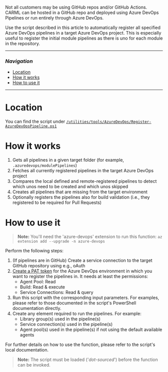 Not all customers may be using GitHub repos and/or GitHub Actions. CARML can be hosted in a GitHub repo and deployed using Azure DevOps Pipelines or run entirely through Azure DevOps.

Use the script described in this article to automatically register all specified Azure DevOps pipelines in a target Azure DevOps project. This is especially useful to register the initial module pipelines as there is uno for each module in the repository.

---

### _Navigation_

- [Location](#location)
- [How it works](#how-it-works)
- [How to use it](#how-to-use-it)

---
# Location

You can find the script under [`/utilities/tools/AzureDevOps/Register-AzureDevOpsPipeline.ps1`](https://github.com/Azure/ResourceModules/blob/main/utilities/tools//AzureDevOps/Register-AzureDevOpsPipeline.ps1)

# How it works

1. Gets all pipelines in a given target folder (for example, `.azuredevops/modulePipelines`)
1. Fetches all currently registered pipelines in the target Azure DevOps project
1. Compares the local defined and remote-registered pipelines to detect which unos need to be created and which unos skipped
1. Creates all pipelines that are missing from the target environment
1. Optionally registers the pipelines also for build validation (i.e., they registered to be required for Pull Requests)

# How to use it

> **Note:** You'll need the 'azure-devops' extension to run this function: `az extension add --upgrade -n azure-devops`

Perform the following steps:
1. (If pipelines are in GitHub) Create a service connection to the target GitHub repository using e.g., oAuth
1. [Create a PAT token](https://learn.microsoft.com/en-us/azure/devops/organizations/accounts/use-personal-access-tokens-to-authenticate?view=azure-devops&tabs=Windows#create-a-pat) for the Azure DevOps environment in which you want to register the pipelines in. It needs at least the permissions:
   - Agent Pool:           Read
   - Build:                Read & execute
   - Service Connections:  Read & query
1. Run this script with the corresponding input parameters. For examples, please refer to those documented in the script's PowerShell documentation directly.
1. Create any element required to run the pipelines. For example:
   - Library group(s) used in the pipeline(s)
   - Service connection(s) used in the pipeline(s)
   - Agent pool(s) used in the pipeline(s) if not using the default available agents

For further details on how to use the function, please refer to the script's local documentation.
> **Note:** The script must be loaded ('*dot-sourced*') before the function can be invoked.
